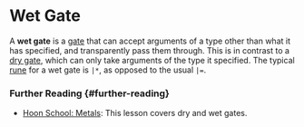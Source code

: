 # Wet Gate

A **wet gate** is a [gate](gate.md) that can accept arguments of a type other than what it has specified, and transparently pass them through. This is in contrast to a [dry gate](dry-gate.md), which can only take arguments of the type it specified. The typical [rune](rune.md) for a wet gate is `|*`, as opposed to the usual `|=`.

### Further Reading {#further-reading}

- [Hoon School: Metals](../courses/hoon-school/R-metals.md): This lesson covers dry and wet gates.
